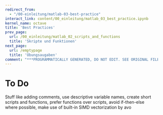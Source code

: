 ```yaml
---
redirect_from:
  - "/00-einleitung/matlab-03-best-practice"
interact_link: content/00_einleitung/matlab_03_best_practice.ipynb
kernel_name: octave
title: 'Best Practices'
prev_page:
  url: /00_einleitung/matlab_02_scripts_and_functions
  title: 'Skripte und Funktionen'
next_page:
  url: /emptypage
  title: 'Übungsaugaben'
comment: "***PROGRAMMATICALLY GENERATED, DO NOT EDIT. SEE ORIGINAL FILES IN /content***"
---
```


# To Do

Stuff like adding comments, use descriptive variable names, create short scripts and functions, prefer functions over scripts, avoid if-then-else where possible, make use of built-in SIMD vectorization by avo
